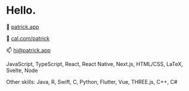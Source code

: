# Hello.

👤 [patrick.app](https://patrick.app)

📅 [cal.com/patrick](https://cal.com/patrick)

📫 [hi@patrick.app](mailto:hi@patrick.app)

JavaScript, TypeScript, React, React Native, Next.js, HTML/CSS, LaTeX, Svelte, Node

Other skills: Java, R, Swift, C, Python, Flutter, Vue, THREE.js, C++, C#
